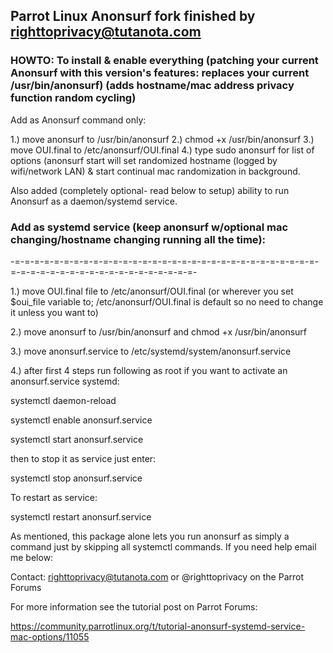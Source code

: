 Parrot Linux Anonsurf fork finished by righttoprivacy@tutanota.com
-------------------------------------------------------------------

### HOWTO: To install & enable everything (patching your current Anonsurf with this version's features: replaces your current /usr/bin/anonsurf) (adds hostname/mac address privacy function random cycling)

Add as Anonsurf command only:

1.) move anonsurf to /usr/bin/anonsurf
2.) chmod +x /usr/bin/anonsurf
3.) move OUI.final to /etc/anonsurf/OUI.final
4.) type sudo anonsurf for list of options (anonsurf start will set randomized hostname (logged by wifi/network LAN) & start continual mac randomization in background.

Also added (completely optional- read below to setup) ability to run Anonsurf as a daemon/systemd service.

### Add as systemd service (keep anonsurf w/optional mac changing/hostname changing running all the time): 
-=-=-=-=-=-=-=-=-=-=-=-=-=-=-=-=-=-=-=-=-=-=-=-=-=-=-=-=-=-=-=-=-=-=-=-=-=-=-=-=-=-=-=-=-=-=-=-=-=-=-

1.) move OUI.final file to /etc/anonsurf/OUI.final (or wherever you set $oui_file variable to; /etc/anonsurf/OUI.final is default so no need to change it unless you want to)

2.) move anonsurf to /usr/bin/anonsurf and chmod +x /usr/bin/anonsurf

3.) move anonsurf.service to /etc/systemd/system/anonsurf.service

4.) after first 4 steps run following as root if you want to activate
    an anonsurf.service systemd:

systemctl daemon-reload

systemctl enable anonsurf.service

systemctl start anonsurf.service

then to stop it as service just enter:

systemctl stop anonsurf.service

To restart as service:

systemctl restart anonsurf.service

As mentioned, this package alone lets you run anonsurf as simply a command just by skipping
all systemctl commands. If you need help email me below:

Contact: righttoprivacy@tutanota.com or @righttoprivacy on the Parrot Forums

For more information see the tutorial post on Parrot Forums:

https://community.parrotlinux.org/t/tutorial-anonsurf-systemd-service-mac-options/11055
